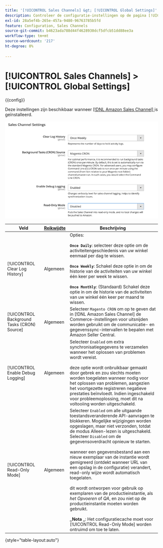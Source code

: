 ```yaml
---
title: '[!UICONTROL Sales Channels] &gt; [!UICONTROL Global Settings]'
description: Controleer de configuratie-instellingen op de pagina [!UICONTROL Sales Channels] &gt; [!UICONTROL Global Settings] van Commerce Admin.
exl-id: 28a5ef4b-265e-457a-9480-96763785b5fd
feature: Configuration, Sales Channels
source-git-commit: b4623ada788d44f4628930dcf5dfcb51dd88ee3a
workflow-type: tm+mt
source-wordcount: '217'
ht-degree: 0%

---
```


# [!UICONTROL Sales Channels] > [!UICONTROL Global Settings]

{{config}}

Deze instellingen zijn beschikbaar wanneer [[!DNL Amazon Sales Channel] ](https://experienceleague.adobe.com/docs/commerce-channels/amazon/getting-started/install.html?lang=nl-NL) is geïnstalleerd.

![ de Montages van Sales Channel ](./assets/config-sales-channel-global-settings.png)<!-- zoom -->

| Veld | [ Reikwijdte ](../getting-started/websites-stores-views.md#scope-settings) | Beschrijving |
|-----|---------|------|
| [!UICONTROL Clear Log History] | Algemeen | Opties:<br/><br/>**`Once Daily`**: selecteer deze optie om de activiteitengeschiedenis van uw winkel eenmaal per dag te wissen.<br/><br/>**`Once Weekly`**: Schakel deze optie in om de historie van de activiteiten van uw winkel één keer per week te wissen.<br/><br/>**`Once Monthly`**: (Standaard) Schakel deze optie in om de historie van de activiteiten van uw winkel één keer per maand te wissen. |
| [!UICONTROL Background Tasks (CRON) Source] | Algemeen | Selecteer `Magento CRON` om op te geven dat in [!DNL Amazon Sales Channel] de Commerce-instellingen voor uitsnijden worden gebruikt om de communicatie- en gegevenssync-intervallen te bepalen met Amazon Seller Central. |
| [!UICONTROL Enable Debug Logging] | Algemeen | Selecteer `Enabled` om extra synchronisatiegegevens te verzamelen wanneer het oplossen van problemen wordt vereist.<br/><br/> deze optie wordt onbruikbaar gemaakt door gebrek en zou slechts moeten worden toegelaten wanneer nodig voor het oplossen van problemen, aangezien het voortgezette registreren negatieve prestaties beïnvloedt. Indien ingeschakeld voor probleemoplossing, moet dit na voltooiing worden uitgeschakeld. |
| [!UICONTROL Read-Only Mode] | Algemeen | Selecteer `Enabled` om alle uitgaande toestandsveranderende API-aanvragen te blokkeren. Mogelijke wijzigingen worden opgeslagen, maar niet verzonden, totdat de modus Alleen-lezen is uitgeschakeld. Selecteer `Disabled` om de gegevensoverdracht opnieuw te starten.<br/><br/> wanneer een gegevensbestand aan een nieuw exemplaar van de instantie wordt gemigreerd (ontdekt wanneer URL van een opslag in de configuratie) verandert, read-only wijze wordt automatisch toegelaten.<br/><br/> dit wordt ontworpen voor gebruik op exemplaren van de productieinstantie, als _het Opvoeren_ of _QA_, en zou niet op de productieinstantie moeten worden gebruikt.<br/><br/>**_Nota _**: Het configuratiecache moet voor [!UICONTROL Read-Only Mode] worden ontruimd om toe te laten. |

{style="table-layout:auto"}
